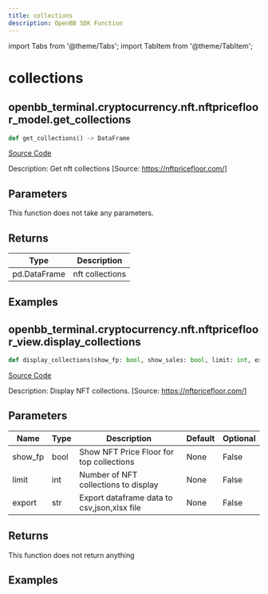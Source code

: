 ```yaml
---
title: collections
description: OpenBB SDK Function
---
```


import Tabs from '@theme/Tabs';
import TabItem from '@theme/TabItem';

# collections

<Tabs>
<TabItem value="model" label="Model" default>

## openbb_terminal.cryptocurrency.nft.nftpricefloor_model.get_collections

```python title='openbb_terminal/cryptocurrency/nft/nftpricefloor_model.py'
def get_collections() -> DataFrame
```
[Source Code](https://github.com/OpenBB-finance/OpenBBTerminal/tree/main/openbb_terminal/cryptocurrency/nft/nftpricefloor_model.py#L24)

Description: Get nft collections [Source: https://nftpricefloor.com/]

## Parameters

This function does not take any parameters.

## Returns

| Type | Description |
| ---- | ----------- |
| pd.DataFrame | nft collections |

## Examples



</TabItem>
<TabItem value="view" label="View">

## openbb_terminal.cryptocurrency.nft.nftpricefloor_view.display_collections

```python title='openbb_terminal/cryptocurrency/nft/nftpricefloor_view.py'
def display_collections(show_fp: bool, show_sales: bool, limit: int, export: str) -> None
```
[Source Code](https://github.com/OpenBB-finance/OpenBBTerminal/tree/main/openbb_terminal/cryptocurrency/nft/nftpricefloor_view.py#L27)

Description: Display NFT collections. [Source: https://nftpricefloor.com/]

## Parameters

| Name | Type | Description | Default | Optional |
| ---- | ---- | ----------- | ------- | -------- |
| show_fp | bool | Show NFT Price Floor for top collections | None | False |
| limit | int | Number of NFT collections to display | None | False |
| export | str | Export dataframe data to csv,json,xlsx file | None | False |

## Returns

This function does not return anything

## Examples



</TabItem>
</Tabs>